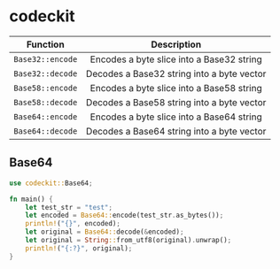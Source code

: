 # codeckit

|     Function     |                Description                 |
| :--------------: | :----------------------------------------: |
| `Base32::encode` | Encodes a byte slice into a Base32 string  |
| `Base32::decode` | Decodes a Base32 string into a byte vector |
| `Base58::encode` | Encodes a byte slice into a Base58 string  |
| `Base58::decode` | Decodes a Base58 string into a byte vector |
| `Base64::encode` | Encodes a byte slice into a Base64 string  |
| `Base64::decode` | Decodes a Base64 string into a byte vector |

## Base64

```rust
use codeckit::Base64;

fn main() {
    let test_str = "test";
    let encoded = Base64::encode(test_str.as_bytes());
    println!("{}", encoded);
    let original = Base64::decode(&encoded);
    let original = String::from_utf8(original).unwrap();
    println!("{:?}", original);
}
```
